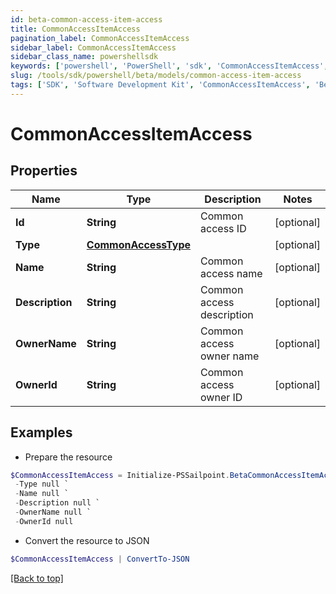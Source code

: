 ```yaml
---
id: beta-common-access-item-access
title: CommonAccessItemAccess
pagination_label: CommonAccessItemAccess
sidebar_label: CommonAccessItemAccess
sidebar_class_name: powershellsdk
keywords: ['powershell', 'PowerShell', 'sdk', 'CommonAccessItemAccess', 'BetaCommonAccessItemAccess'] 
slug: /tools/sdk/powershell/beta/models/common-access-item-access
tags: ['SDK', 'Software Development Kit', 'CommonAccessItemAccess', 'BetaCommonAccessItemAccess']
---
```



# CommonAccessItemAccess

## Properties

Name | Type | Description | Notes
------------ | ------------- | ------------- | -------------
**Id** | **String** | Common access ID | [optional] 
**Type** | [**CommonAccessType**](common-access-type) |  | [optional] 
**Name** | **String** | Common access name | [optional] 
**Description** | **String** | Common access description | [optional] 
**OwnerName** | **String** | Common access owner name | [optional] 
**OwnerId** | **String** | Common access owner ID | [optional] 

## Examples

- Prepare the resource
```powershell
$CommonAccessItemAccess = Initialize-PSSailpoint.BetaCommonAccessItemAccess  -Id null `
 -Type null `
 -Name null `
 -Description null `
 -OwnerName null `
 -OwnerId null
```

- Convert the resource to JSON
```powershell
$CommonAccessItemAccess | ConvertTo-JSON
```


[[Back to top]](#) 

